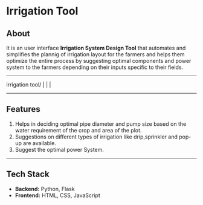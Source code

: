 # Irrigation Tool

## About

It is an user interface **Irrigation System Design Tool** that automates and simplifies the plannig of irrigation layout for the farmers and helps them optimize the entire process by suggesting optimal components and power system to the farmers depending on their inputs specific to their fields.

---

irrigation tool/
|
|
|



---

## Features
1. Helps in deciding optimal pipe diameter and pump size based on the water requirement of the crop and area of the plot.
2. Suggestions on different types of irrigation like drip,sprinkler and pop-up are available.
3. Suggest the optimal power System.
   
---

## Tech Stack
- **Backend:** Python, Flask
- **Frontend:** HTML, CSS, JavaScript



